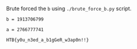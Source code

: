 Brute forced the `b` using `./brute_force_b.py` script.

`b = 1913706799`

`a = 2766777741`

`HTB{y0u_n3ed_a_b1gGeR_w3ap0n!!}`
